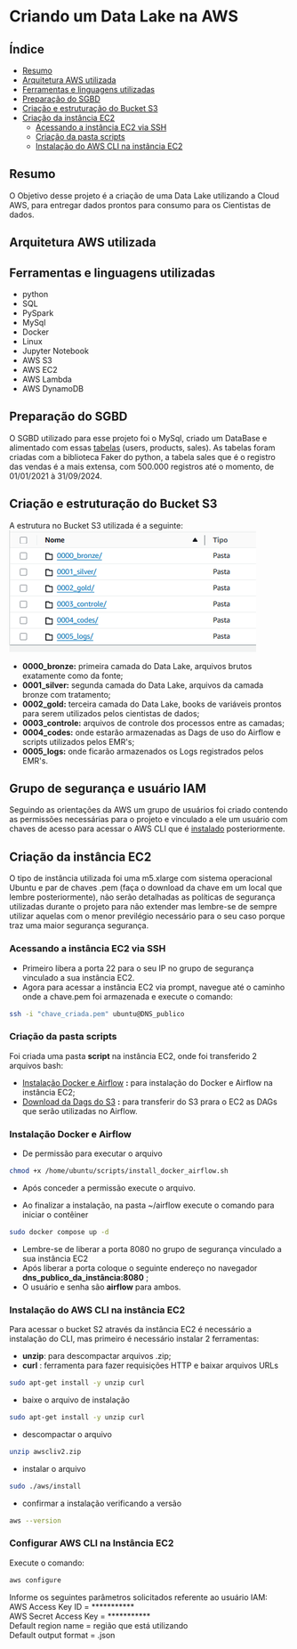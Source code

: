 # Criando um Data Lake na AWS
## Índice
- [Resumo](#resumo)
- [Arquitetura AWS utilizada](#arquitetura-aws-utilizada)
- [Ferramentas e linguagens utilizadas](#ferramentas-e-linguagens-utilizadas)
- [Preparação do SGBD](#preparação-do-SGBD)
- [Criação e estruturação do Bucket S3](#criação-e-estruturação-do-Bucket-S3)
- [Criação da instância EC2](#criação-da-instância-EC2)
    - [Acessando a instância EC2 via SSH](#acessando-a-instância-EC2-via-SSH)
    - [Criação da pasta scripts](#criação-da-pasta-scripts)
    - [Instalação do AWS CLI na instância EC2](#instalação-do-AWS-CLI-na-instância-EC2)


## Resumo
O Objetivo desse projeto é a criação de uma Data Lake utilizando a Cloud AWS, para entregar dados prontos para consumo para os Cientistas de dados.

## Arquitetura AWS utilizada

## Ferramentas e linguagens utilizadas
- <span lang="en">python</span>
- SQL
- PySpark
- MySql
- Docker
- Linux
- Jupyter Notebook
- AWS S3
- AWS EC2
- AWS Lambda
- AWS DynamoDB

## Preparação do SGBD
O SGBD utilizado para esse projeto foi o MySql, criado um DataBase e alimentado com essas [tabelas](dados/tabelas.zip) (users, products, sales). As tabelas foram criadas com a biblioteca Faker do python, a tabela sales que é o registro das vendas é a mais extensa, com 500.000 registros até o momento, de 01/01/2021 à 31/09/2024.

## Criação e estruturação do Bucket S3
A estrutura no Bucket S3 utilizada é a seguinte:
![](imagens/layout_bucket_S3.png)

- **0000_bronze:** primeira camada do Data Lake, arquivos brutos exatamente como da fonte;
- **0001_silver:** segunda camada do Data Lake, arquivos da camada bronze com tratamento;
- **0002_gold:** terceira camada do Data Lake, books de variáveis prontos para serem utilizados pelos cientistas de dados;
- **0003_controle:** arquivos de controle dos processos entre as camadas;
- **0004_codes:** onde estarão armazenadas as Dags de uso do Airflow e scripts utilizados pelos EMR's;
- **0005_logs:** onde ficarão armazenados os Logs registrados pelos EMR's.

## Grupo de segurança e usuário IAM
Seguindo as orientações da AWS um grupo de usuários foi criado contendo as permissões necessárias para o projeto e vinculado a ele um usuário com chaves de acesso para acessar o AWS CLI que é [instalado](#Instalação-do-AWS-CLI-na-instância-EC2) posteriormente.

## Criação da instância EC2
O tipo de instância utilizada foi uma m5.xlarge com sistema operacional Ubuntu e par de chaves .pem (faça o download da chave em um local que lembre posteriormente), não serão detalhadas as políticas de segurança utilizadas durante o projeto para não extender mas lembre-se de sempre utilizar aquelas com o menor previlégio necessário para o seu caso porque traz uma maior segurança segurança.

### Acessando a instância EC2 via SSH
- Primeiro libera a porta 22 para o seu IP no grupo de segurança vinculado a sua instância EC2.
- Agora para acessar a instância EC2 via prompt, navegue até o caminho onde a chave.pem foi armazenada e execute o comando:
```bash
ssh -i "chave_criada.pem" ubuntu@DNS_publico
```

### Criação da pasta scripts
Foi criada uma pasta **script** na instância EC2, onde foi transferido 2 arquivos bash:
- [Instalação Docker e Airflow](bash/install_docker_airflow.sh) **:** para instalação do Docker e Airflow na instância EC2;
- [Download da Dags do S3](bash/download_files.sh) **:** para transferir do S3 prara o EC2 as DAGs que serão utilizadas no Airflow. 

### Instalação Docker e Airflow
- De permissão para executar o arquivo
```bash
chmod +x /home/ubuntu/scripts/install_docker_airflow.sh
```
- Após conceder a permissão execute o arquivo.

- Ao finalizar a instalação, na pasta ~/airflow execute o comando para iniciar o contêiner
```bash
sudo docker compose up -d
```
- Lembre-se de liberar a porta 8080 no grupo de segurança vinculado a sua instância EC2
- Após liberar a porta coloque o seguinte endereço no navegador **dns_publico_da_instância:8080** ;
- O usuário e senha são **airflow** para ambos.

### Instalação do AWS CLI na instância EC2
Para acessar o bucket S2 através da instância EC2 é necessário a instalação do CLI, mas primeiro é necessário instalar 2 ferramentas:
- **unzip**: para descompactar arquivos .zip;
- **curl** : ferramenta para fazer requisições HTTP e baixar arquivos URLs
```bash
sudo apt-get install -y unzip curl
```
- baixe o arquivo de instalação
```bash
sudo apt-get install -y unzip curl
```
- descompactar o arquivo
```bash
unzip awscliv2.zip
```
- instalar o arquivo
```bash
sudo ./aws/install
```
- confirmar a instalação verificando a versão
```bash
aws --version
```
### Configurar AWS CLI na Instância EC2
Execute o comando:
```bash
aws configure
```
Informe os seguintes parâmetros solicitados referente ao usuário IAM: <br>
AWS Access Key ID = *********** <br>
AWS Secret Access Key = *********** <br>
Default region name = região que está utilizando <br>
Default output format = .json <br>


  
